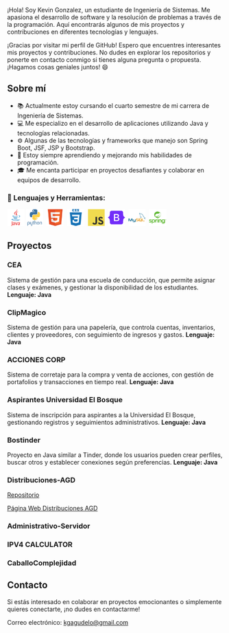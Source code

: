 <body>

<p>¡Hola! Soy Kevin Gonzalez, un estudiante de Ingeniería de Sistemas. Me apasiona el desarrollo de software y la resolución de problemas a través de la programación. Aquí encontrarás algunos de mis proyectos y contribuciones en diferentes tecnologías y lenguajes.</p>

<p>¡Gracias por visitar mi perfil de GitHub! Espero que encuentres interesantes mis proyectos y contribuciones. No dudes en explorar los repositorios y ponerte en contacto conmigo si tienes alguna pregunta o propuesta. ¡Hagamos cosas geniales juntos! 😄</p>

<h2>Sobre mí</h2>

<ul>
    <li>📚 Actualmente estoy cursando el cuarto semestre de mi carrera de Ingeniería de Sistemas.</li>
    <li>💻 Me especializo en el desarrollo de aplicaciones utilizando Java y tecnologías relacionadas.</li>
    <li>⚙️ Algunas de las tecnologías y frameworks que manejo son Spring Boot, JSF, JSP y Bootstrap.</li>
    <li>🌱 Estoy siempre aprendiendo y mejorando mis habilidades de programación.</li>
    <li>🎓 Me encanta participar en proyectos desafiantes y colaborar en equipos de desarrollo.</li>
</ul>

<div>
    <h3>🔨 Lenguajes y Herramientas:</h3>
    <img src="https://github.com/devicons/devicon/blob/master/icons/java/java-original-wordmark.svg" title="Java" alt="Java" width="40" height="40"/>
    <img src="https://github.com/devicons/devicon/blob/master/icons/python/python-original-wordmark.svg" title="Python" alt="Python" width="40" height="40"/>&nbsp;
    <img src="https://github.com/devicons/devicon/blob/master/icons/html5/html5-original.svg" title="HTML5" alt="HTML" width="40" height="40"/>&nbsp;
    <img src="https://github.com/devicons/devicon/blob/master/icons/css3/css3-plain-wordmark.svg" title="CSS3" alt="CSS" width="40" height="40"/>&nbsp;
    <img src="https://github.com/devicons/devicon/blob/master/icons/javascript/javascript-original.svg" title="JavaScript" alt="JavaScript" width="40" height="40"/>&nbsp;
    <img src="https://github.com/devicons/devicon/blob/master/icons/bootstrap/bootstrap-plain.svg" title="Bootstrap" alt="Bootstrap" width="40" height="40"/>&nbsp;
    <img src="https://github.com/devicons/devicon/blob/master/icons/mysql/mysql-original-wordmark.svg" title="MySQL" alt="MySQL" width="40" height="40"/>&nbsp;
    <img src="https://github.com/devicons/devicon/blob/master/icons/spring/spring-original-wordmark.svg" title="Spring" alt="Spring" width="40" height="40"/>
</div>

<h2>Proyectos</h2>


<h3>CEA</h3>
<p>Sistema de gestión para una escuela de conducción, que permite asignar clases y exámenes, y gestionar la disponibilidad de los estudiantes. <strong>Lenguaje: Java</strong></p>

<h3>ClipMagico</h3>
<p>Sistema de gestión para una papelería, que controla cuentas, inventarios, clientes y proveedores, con seguimiento de ingresos y gastos. <strong>Lenguaje: Java</strong></p>

<h3>ACCIONES CORP</h3>
<p>Sistema de corretaje para la compra y venta de acciones, con gestión de portafolios y transacciones en tiempo real. <strong>Lenguaje: Java</strong></p>

<h3>Aspirantes Universidad El Bosque</h3>
<p>Sistema de inscripción para aspirantes a la Universidad El Bosque, gestionando registros y seguimientos administrativos. <strong>Lenguaje: Java</strong></p>

<h3>Bostinder</h3>
<p>Proyecto en Java similar a Tinder, donde los usuarios pueden crear perfiles, buscar otros y establecer conexiones según preferencias. <strong>Lenguaje: Java</strong></p>



<h3>Distribuciones-AGD</h3>
<p><a href="https://github.com/revkelo/Distribuciones-AGD" target="_blank">Repositorio</a></p>
<p><a href="https://revkelo.github.io/Distribuciones-AGD/" target="_blank">Página Web Distribuciones AGD</a></p>
<h3>Administrativo-Servidor</h3>


<h3>IPV4 CALCULATOR</h3>

<h3>CaballoComplejidad</h3>

<h2>Contacto</h2>

<p>Si estás interesado en colaborar en proyectos emocionantes o simplemente quieres conectarte, ¡no dudes en contactarme!</p>

<p>Correo electrónico: <a href="mailto:kgagudelo@gmail.com">kgagudelo@gmail.com</a></p>

</body>
